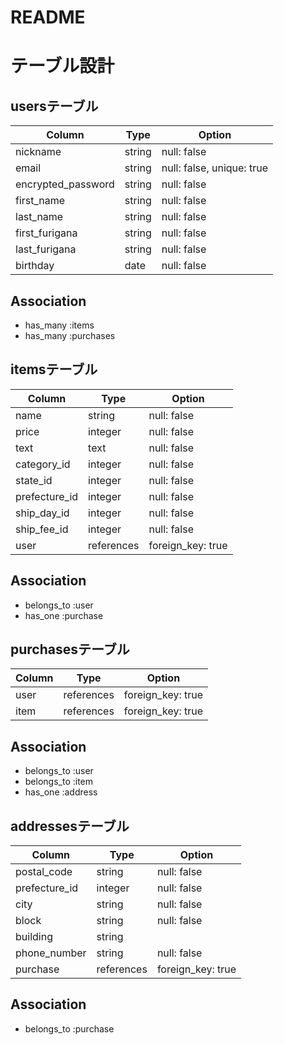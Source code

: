 # README

# テーブル設計

## usersテーブル

| Column                   | Type    | Option                   | 
| ------------------------ | ------- | ------------------------ | 
| nickname                 | string  | null: false              | 
| email                    | string  | null: false, unique: true| 
| encrypted_password       | string  | null: false              | 
| first_name               | string  | null: false              |
| last_name                | string  | null: false              | 
| first_furigana           | string  | null: false              | 
| last_furigana            | string  | null: false              | 
| birthday                 | date    | null: false              | 

## Association
+ has_many :items
+ has_many :purchases

## itemsテーブル

| Column        | Type       | Option            | 
| ------------- | ---------- | ----------------- | 
| name          | string     | null: false       | 
| price         | integer    | null: false       | 
| text          | text       | null: false       | 
| category_id   | integer    | null: false       | 
| state_id      | integer    | null: false       | 
| prefecture_id | integer    | null: false       | 
| ship_day_id   | integer    | null: false       | 
| ship_fee_id   | integer    | null: false       | 
| user          | references | foreign_key: true | 

## Association

+ belongs_to :user
+ has_one :purchase

## purchasesテーブル

| Column       | Type       | Option            | 
| ------------ | ---------- | ----------------- | 
| user         | references | foreign_key: true | 
| item         | references | foreign_key: true | 

## Association

+ belongs_to :user
+ belongs_to :item
+ has_one :address

## addressesテーブル

| Column        | Type       | Option            | 
| ------------- | ---------- | ----------------- | 
| postal_code   | string     | null: false       | 
| prefecture_id | integer    | null: false       | 
| city          | string     | null: false       | 
| block         | string     | null: false       | 
| building      | string     |                   | 
| phone_number  | string     | null: false       | 
| purchase      | references | foreign_key: true | 

## Association

+ belongs_to :purchase